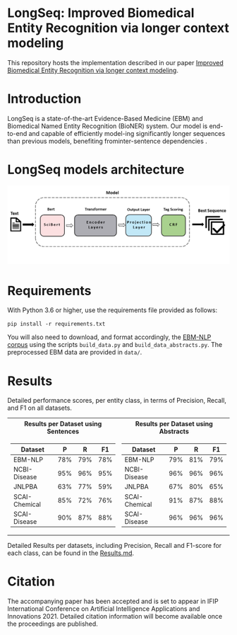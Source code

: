 # LongSeq: Improved Biomedical Entity Recognition via longer context modeling

This repository hosts the implementation described in our paper [Improved Biomedical Entity Recognition via longer context modeling]().

# Introduction
LongSeq is a state-of-the-art Evidence-Based Medicine (EBM) and Biomedical Named Entity Recognition (BioNER) system. Our model is end-to-end and capable of efficiently model-ing significantly longer sequences than previous models, benefiting frominter-sentence dependencies .


# LongSeq models architecture

<img src="https://github.com/AUTH-MINT/LongSeq/blob/main/Mobel_Architecture.png" width="800">

# Requirements
With Python 3.6 or higher, use the requirements file provided as follows: 

```
pip install -r requirements.txt
```
 
You will also need to download, and format accordingly, the [EBM-NLP corpus](https://github.com/bepnye/EBM-NLP) using the
 scripts ``build_data.py`` and ``build_data_abstracts.py``. The preprocessed EBM data are provided in ``data/``.

# Results 
Detailed performance scores, per entity class, in terms of Precision, Recall, and F1 on all datasets.

<table>
 <tr><th> Results per Dataset using Sentences</th><th> Results per Dataset using Abstracts</th></tr>
 <tr><td>

| Dataset  |  P  |  R  |  F1 |           
|---------------------|:---:|:---:|:---:|
| EBM-NLP             | 78% | 79% | 78% |
| NCBI-Disease        | 95% | 96% | 95% |
| JNLPBA              | 63% | 77% | 59% |
| SCAI-Chemical       | 85% | 72% | 76% |
| SCAI-Disease        | 90% | 87% | 88% |

</td><td>
 
| Dataset  |  P  |  R  |  F1 |
|---------------------|:---:|:---:|:---:|
| EBM-NLP             | 79% | 81% | 79% |
| NCBI-Disease        | 96% | 96% | 96% |
| JNLPBA              | 67% | 80% | 65% |
| SCAI-Chemical       | 91% | 87% | 88% |
| SCAI-Disease        | 96% | 96% | 96% |
</td></tr> </table>


Detailed Results per datasets, including Precision, Recall and F1-score for each class, can be found in the [Results.md](https://github.com/AUTH-MINT/LongSeq/blob/main/Results.md). 

# Citation
The accompanying paper has been accepted and is set to appear in IFIP International Conference on Artificial Intelligence Applications and Innovations 2021.
Detailed citation information will become available once the proceedings are published. 
